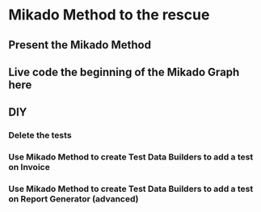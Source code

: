 # Mikado Method to the rescue

## Present the Mikado Method

## Live code the beginning of the Mikado Graph here

## DIY
### Delete the tests
### Use Mikado Method to create Test Data Builders to add a test on Invoice
### Use Mikado Method to create Test Data Builders to add a test on Report Generator (advanced)